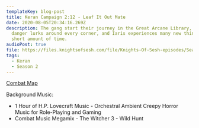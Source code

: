 ```yaml
---
templateKey: blog-post
title: Keran Campaign 2:12 - Leaf It Out Mate
date: 2020-08-05T20:34:16.269Z
description: The gang start their journey in the Great Arcane Library, where
  danger lurks around every corner, and Iaris experiences many new things in a
  short amount of time.
audioPost: true
file: https://files.knightsofsesh.com/file/Knights-Of-Sesh-episodes/Season_2/Keran-23.mp3
tags:
  - Keran
  - Season 2
---
```

[Combat Map](https://files.knightsofsesh.com/file/Knights-Of-Sesh-episodes/Season_2/images/The+final+countdown.jpg)

Background Music:
* 1 Hour of H.P. Lovecraft Music - Orchestral Ambient Creepy Horror Music for Role-Playing and Gaming
* Combat Music Megamix - The Witcher 3 - Wild Hunt